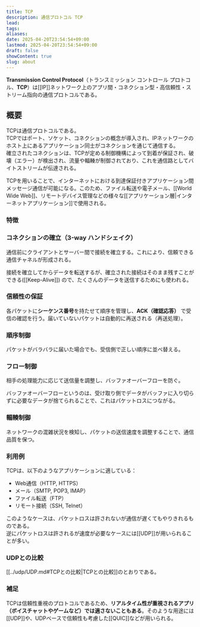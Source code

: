 ```yaml
---
title: TCP
description: 通信プロトコル TCP
lead: 
tags: 
aliases: 
date: 2025-04-20T23:54:54+09:00
lastmod: 2025-04-20T23:54:54+09:00
draft: false
showContent: true
slug: about
---
```

**Transmission Control Protocol**（トランスミッション コントロール プロトコル、**TCP**）は[[IP]]ネットワーク上のアプリ間・コネクション型・高信頼性・ストリーム指向の通信プロトコルである。

## 概要
TCPは通信プロトコルである。  
TCPではポート、ソケット、コネクションの概念が導入され、IPネットワークのホスト上にあるアプリケーション同士がコネクションを通じて通信する。  
確立されたコネクションは、TCPが定める制御機構によって到着が保証され、破壊（エラー）が検出され、流量や輻輳が制御されており、これを通信路としてバイトストリームが伝達される。 

TCPを用いることで、インターネットにおける到達保証付きアプリケーション間メッセージ通信が可能になる。このため、ファイル転送や電子メール、[[World Wide Web]]、リモートデバイス管理などの様々な[[アプリケーション層|インターネットアプリケーション]]で使用される。

### 特徴

### コネクションの確立（3-way ハンドシェイク） 
通信前にクライアントとサーバー間で接続を確立する。これにより、信頼できる通信チャネルが形成される。

接続を確立してからデータを転送するが、確立された接続はそのまま残すことができる([[Keep-Alive]]) ので、たくさんのデータを送信するためにも使われる。
### 信頼性の保証
各パケットに**シーケンス番号**を持たせて順序を管理し、**ACK（確認応答）** で受信の確認を行う。届いていないパケットは自動的に再送される（再送処理）。

### 順序制御  
パケットがバラバラに届いた場合でも、受信側で正しい順序に並べ替える。
### フロー制御  
相手の処理能力に応じて送信量を調整し、バッファオーバーフローを防ぐ。

バッファオーバーフローというのは、受け取り側でデータがバッファに入り切らずに必要なデータが捨てられることで、これはパケットロスにつながる。

### 輻輳制御
ネットワークの混雑状況を検知し、パケットの送信速度を調整することで、通信品質を保つ。

### 利用例

TCPは、以下のようなアプリケーションに適している：

- Web通信（HTTP, HTTPS）
- メール（SMTP, POP3, IMAP）
- ファイル転送（FTP）
- リモート接続（SSH, Telnet）

このようなケースは、パケットロスは許されないが通信が遅くてもやりきれるものである。  
逆にパケットロスは許されるが速度が必要なケースには[[UDP]]が用いられることが多い。
### UDPとの比較
[[../udp/UDP.md#TCPとの比較|TCPとの比較]]のとおりである。

### 補足

TCPは信頼性重視のプロトコルであるため、**リアルタイム性が重視されるアプリ（ボイスチャットやゲームなど）では適さないこともある**。そのような用途には[[UDP]]や、UDPベースで信頼性も考慮した[[QUIC]]などが用いられる。